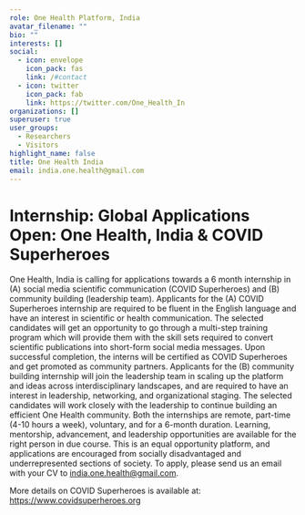 ```yaml
---
role: One Health Platform, India
avatar_filename: ""
bio: ""
interests: []
social:
  - icon: envelope
    icon_pack: fas
    link: /#contact
  - icon: twitter
    icon_pack: fab
    link: https://twitter.com/One_Health_In
organizations: []
superuser: true
user_groups:
  - Researchers
  - Visitors
highlight_name: false
title: One Health India
email: india.one.health@gmail.com
---
```

# **Internship: Global Applications Open: One Health, India & COVID Superheroes**

One Health, India is calling for applications towards a 6 month internship in (A) social media scientific communication (COVID Superheroes) and (B) community building (leadership team). Applicants for the (A) COVID Superheroes internship are required to be fluent in the English language and have an interest in scientific or health communication. The selected candidates will get an opportunity to go through a multi-step training program which will provide them with the skill sets required to convert scientific publications into short-form social media messages. Upon successful completion, the interns will be certified as COVID Superheroes and get promoted as community partners. Applicants for the (B) community building internship will join the leadership team in scaling up the platform and ideas across interdisciplinary landscapes, and are required to have an interest in leadership, networking, and organizational staging. The selected candidates will work closely with the leadership to continue building an efficient One Health community. Both the internships are remote, part-time (4-10 hours a week), voluntary, and for a 6-month duration. Learning, mentorship, advancement, and leadership opportunities are available for the right person in due course. This is an equal opportunity platform, and applications are encouraged from socially disadvantaged and underrepresented sections of society. To apply, please send us an email with your CV to india.one.health@gmail.com.

More details on COVID Superheroes is available at: https://www.covidsuperheroes.org

